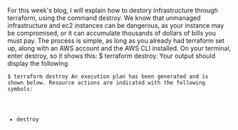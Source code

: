 For this week's blog, I will explain how to destory infrastructure through terraform, using the command destroy. We know that unmanaged infrastructure and ec2 instances can be dangerous, as
your instance may be compromised, or it can accumulate thousands of dollars of bills you must pay. The process is simple, as long as you already had terraform set up,
along with an AWS account and the AWS CLI installed. On your terminal, enter destroy, so it shows this: $ terraform destroy. Your output should display the following


<code>$ terraform destroy
An execution plan has been generated and is shown below.
Resource actions are indicated with the following symbols:
  - destroy

  
  
